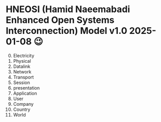 # HNEOSI (Hamid Naeemabadi Enhanced Open Systems Interconnection) Model v1.0 2025-01-08 😉

0. Electricity
1. Physical
2. Datalink
3. Network
4. Transport
5. Session
6. presentation
7. Application
8. User
9. Company
10. Country
11. World
